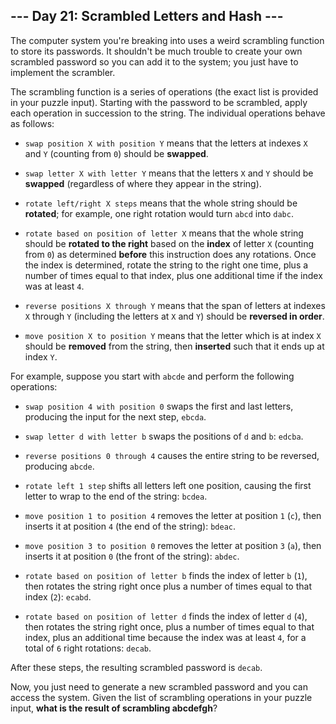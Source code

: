 ## --- Day 21: Scrambled Letters and Hash ---
The computer system you're breaking into uses a weird scrambling function<!--- I do not like them, Security-Account-Manager-I-Am! I do not like scrambled letters and hash! --> to store its passwords. It shouldn't be much trouble to create your own scrambled password so you can add it to the system; you just have to implement the scrambler.
 
The scrambling function is a series of operations (the exact list is provided in your puzzle input). Starting with the password to be scrambled, apply each operation in succession to the string. The individual operations behave as follows:
 
 
- `swap position X with position Y` means that the letters at indexes `X` and `Y` (counting from `0`) should be **swapped**.
 
- `swap letter X with letter Y` means that the letters `X` and `Y` should be **swapped** (regardless of where they appear in the string).
 
- `rotate left/right X steps` means that the whole string should be **rotated**; for example, one right rotation would turn `abcd` into `dabc`.
 
- `rotate based on position of letter X` means that the whole string should be **rotated to the right** based on the **index** of letter `X` (counting from `0`) as determined **before** this instruction does any rotations. Once the index is determined, rotate the string to the right one time, plus a number of times equal to that index, plus one additional time if the index was at least `4`.
 
- `reverse positions X through Y` means that the span of letters at indexes `X` through `Y` (including the letters at `X` and `Y`) should be **reversed in order**.
 
- `move position X to position Y` means that the letter which is at index `X` should be **removed** from the string, then **inserted** such that it ends up at index `Y`.
 
 
For example, suppose you start with `abcde` and perform the following operations:
 
 
- `swap position 4 with position 0` swaps the first and last letters, producing the input for the next step, `ebcda`.
 
- `swap letter d with letter b` swaps the positions of `d` and `b`: `edcba`.
 
- `reverse positions 0 through 4` causes the entire string to be reversed, producing `abcde`.
 
- `rotate left 1 step` shifts all letters left one position, causing the first letter to wrap to the end of the string: `bcdea`.
 
- `move position 1 to position 4` removes the letter at position `1` (`c`), then inserts it at position `4` (the end of the string): `bdeac`.
 
- `move position 3 to position 0` removes the letter at position `3` (`a`), then inserts it at position `0` (the front of the string): `abdec`.
 
- `rotate based on position of letter b` finds the index of letter `b` (`1`), then rotates the string right once plus a number of times equal to that index (`2`): `ecabd`.
 
- `rotate based on position of letter d` finds the index of letter `d` (`4`), then rotates the string right once, plus a number of times equal to that index, plus an additional time because the index was at least `4`, for a total of `6` right rotations: `decab`.
 
 
After these steps, the resulting scrambled password is `decab`.
 
Now, you just need to generate a new scrambled password and you can access the system. Given the list of scrambling operations in your puzzle input, **what is the result of scrambling abcdefgh**?
 